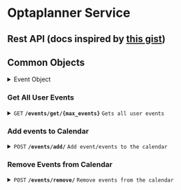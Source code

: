 # Optaplanner Service

## Rest API (docs inspired by [this gist](https://gist.github.com/azagniotov/a4b16faf0febd12efbc6c3d7370383a6))

## Common Objects

<details>
    <summary>Event Object</summary>  

```javascript
{
    id: uuid
    name: string
    startDate: datetime
    endDate: datetime
    allDay: boolean
    description: string
    isAvailable: enum ("busy", "available") 
}
```

</details>

### Get All User Events

<details>
 <summary><code>GET</code> <code><b>/events/get/{max_events}</b></code> <code>Gets all user events</code></summary>

#### Parameters

>
> | name              |  type     | data type      | description                         |
> |-------------------|-----------|----------------|-------------------------------------|
> | `max_events` |  requred | int ($int64)   | The maximum number of events that can be retrieved at one time        |

##### Responses

> | http code     | content-type                      | response                                                            |
> |---------------|-----------------------------------|---------------------------------------------------------------------|
> | `200`         | `application/json`        | {events: [{event objects}]}                     |
> | `400`         | `application/json`        | {"code": 400, "reason": error_string}           |
> | `500`         | `application/json`        | {"code": 500, "reason": server_error_string}    |

</details>

### Add events to Calendar

<details>
 <summary><code>POST</code> <code><b>/events/add/</b></code> <code>Add event/events to the calendar</code></summary>

#### Request Object

```javascript
{
    events: [{event objects}]
}
```

#### Parameters

> | name      |  type     | data type               | description                                                           |
> |-----------|-----------|-------------------------|-----------------------------------------------------------------------|
> | none      |  required | object (json or yaml)   | n/a  |


#### Responses

> | http code     | content-type                      | response                                                            |
> |---------------|-----------------------------------|---------------------------------------------------------------------|
> | `200`         | `text/plain;charset=utf-8`        | `events added succesfully!`                                |
> | `400`         | `text/plain;charset=utf-8`                | error_string                            |
> | `500`         | `text/plain;charset=utf-8`         | error_string                                                                |

</details>

### Remove Events from Calendar

<details>
    <summary><code>POST</code> <code><b>/events/remove/</b></code> <code>Remove events from the calendar</code></summary>

#### Request Object

```javascript
{
    events: [event_ids]
}
```

#### Parameters

> | name      |  type     | data type               | description                                                           |
> |-----------|-----------|-------------------------|-----------------------------------------------------------------------|
> | none      |  required | object (json or yaml)   | n/a  |


#### Responses

> | http code     | content-type                      | response                                                            |
> |---------------|-----------------------------------|---------------------------------------------------------------------|
> | `200`         | `text/plain;charset=utf-8`        | `All events were removed succesfully`                                |
> | `400`         | `text/plain;charset=utf-8`                | error_string                            |
> | `500`         | `text/plain;charset=utf-8`         | error_string                                                                |

</details>
